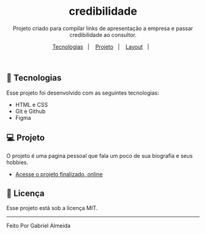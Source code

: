 <h1 align="center">credibilidade</h1>

<p align="center">
Projeto criado para compilar links de apresentação a empresa e passar credibilidade ao consultor. <br/>

<p align="center">
  <a href="#-tecnologias">Tecnologias</a>&nbsp;&nbsp;&nbsp;|&nbsp;&nbsp;&nbsp;
  <a href="#-projeto">Projeto</a>&nbsp;&nbsp;&nbsp;|&nbsp;&nbsp;&nbsp;
  <a href="#-layout">Layout</a>&nbsp;&nbsp;&nbsp;|&nbsp;&nbsp;&nbsp;
  
</p>


<br>

## 🚀 Tecnologias

Esse projeto foi desenvolvido com as seguintes tecnologias:

- HTML e CSS
- Git e Github
- Figma

## 💻 Projeto

O projeto é uma pagina pessoal que fala um poco de sua biografia e seus hobbies.

- [Acesse o projeto finalizado, online](https://gabzalmeida.github.io/credibilidade/)

## :memo: Licença

Esse projeto está sob a licença MIT.

---

Feito Por Gabriel Almeida

